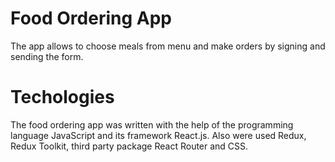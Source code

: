 # Food Ordering App

The app allows to choose meals from menu and make orders by signing and sending the form.

# Techologies

The food ordering app was written with the help of the programming language JavaScript and its framework React.js. Also were used Redux, Redux Toolkit, third party package React Router and CSS.

